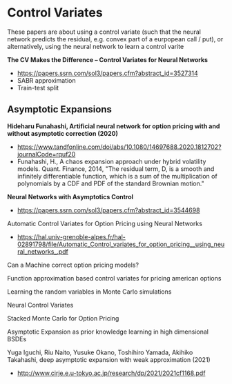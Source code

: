 # Control Variates

These papers are about using a control variate (such that the neural network predicts the residual, e.g. convex part of a eurpopean call / put), or alternatively, using the neural network to learn a control varite


**The CV Makes the Difference – Control Variates for Neural Networks**

+ https://papers.ssrn.com/sol3/papers.cfm?abstract_id=3527314
+ SABR approximation
+ Train-test split

## Asymptotic Expansions

**Hideharu Funahashi, Artificial neural network for option pricing with and without asymptotic correction (2020)**
+ https://www.tandfonline.com/doi/abs/10.1080/14697688.2020.1812702?journalCode=rquf20
+ Funahashi, H., A chaos expansion approach under hybrid volatility models. Quant. Finance, 2014, "The residual term, D, is a smooth and infinitely differentiable function, which is a sum of the multiplication of polynomials by a CDF and PDF of the standard Brownian motion."

**Neural Networks with Asymptotics Control**

+ https://papers.ssrn.com/sol3/papers.cfm?abstract_id=3544698

Automatic Control Variates for Option Pricing using Neural Networks
+ https://hal.univ-grenoble-alpes.fr/hal-02891798/file/Automatic_Control_variates_for_option_pricing__using_neural_networks_.pdf

Can a Machine correct option pricing models?

Function approximation based control variates for pricing american options

Learning the random variables in Monte Carlo simulations

Neural Control Variates

Stacked Monte Carlo for Option Pricing

Asymptotic Expansion as prior knowledge learning in high dimensional BSDEs

Yuga Iguchi, Riu Naito, Yusuke Okano, Toshihiro Yamada, Akihiko Takahashi, deep asymptotic expansion with weak approximation (2021)
+ http://www.cirje.e.u-tokyo.ac.jp/research/dp/2021/2021cf1168.pdf